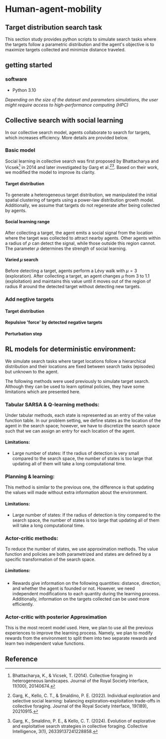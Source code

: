 # Human-agent-mobility 



## Target distribution search task

This section study provides python scripts to simulate search tasks where the targets follow a parametric distribution and the agent's objective is to maximize targets collected and minimize distance traveled. 

## getting started

### software 

+ Python 3.10

*Depending on the size of the dataset and parameters simulations, the user might require access to high-performance computing (HPC)*

## Collective search with social learning
In our collective search model, agents collaborate to search for targets, which increases efficiency. More details are provided below.
### Basic model
Social learning in collective search was first proposed by Bhattacharya and Vicsek[^1] in 2014 and later investigated by Garg et al.[^2][^3]. Based on their work, we modified the model to improve its clarity.
#### Target distribution
To generate a heterogeneous target distribution, we manipulated the initial spatial clustering of targets using a power-law distribution growth model. Additionally, we assume that targets do not regenerate after being collected by agents.
#### Social learning range
After collecting a target, the agent emits a social signal from the location where the target was collected to attract nearby agents. Other agents within a radius of $\rho$ can detect the signal, while those outside this region cannot. The parameter $\rho$ determines the strength of social learning.
#### Varied $\mu$ search
Before detecting a target, agents perform a Lévy walk with $\mu = 3$ (exploration). After collecting a target, an agent changes $\mu$ from 3 to 1.1 (exploitation) and maintains this value until it moves out of the region of radius $R$ around the detected target without detecting new targets.
### Add negtive targets
#### Target distribution
#### Repulsive 'force' by detected negative targets
#### Perturbation step

## RL models for deterministic environment:

We simulate search tasks where target locations follow a hierarchical distribution and their locations are fixed between search tasks (episodes) but unknown to the agent. 

The following methods were used previously to simulate target search. Although they can be used to learn optimal policies, they have some limitations which are presented here.

### Tabular SARSA & Q-learning methods:

Under tabular methods, each state is represented as an entry of the value function table. In our problem setting, we define states as the location of the agent in the search space; however, we have to discretize the search space such that we can assign an entry for each location of the agent. 

#### Limitations:

+ Large number of states: If the radius of detection is very small compared to the search space, the number of states is too large that updating all of them will take a long computational time.

  
### Planning & learning:

This method is similar to the previous one, the difference is that updating the values will made without extra information about the environment. 

#### Limitations:

+ Large number of states: If the radius of detection is tiny compared to the search space, the number of states is too large that updating all of them will take a long computational time.


### Actor-critic methods:

To reduce the number of states, we use approximation methods. The value function and policies are both parametrized and states are defined by a specific transformation of the search space. 
 
##### Limitations:

+ Rewards give information on the following quantities: distance, direction, and whether the agent is founded or not. However, we need independent modifications to each quantity during the learning process. Additionally, information on the targets collected can be used more efficiently.


 ### Actor-critic with posterior Approximation

 This is the most recent model used. Here, we plan to use all the previous experiences to improve the learning process. Namely, we plan to modify rewards from the environment to split them into two separate rewards and learn two independent value functions. 


## Reference
[^1]: Bhattacharya, K., & Vicsek, T. (2014). Collective foraging in heterogeneous landscapes. Journal of the Royal Society Interface, 11(100), 20140674.
[^2]: Garg, K., Kello, C. T., & Smaldino, P. E. (2022). Individual exploration and selective social learning: balancing exploration–exploitation trade-offs in collective foraging. Journal of the Royal Society Interface, 19(189), 20210915.
[^3]: Garg, K., Smaldino, P. E., & Kello, C. T. (2024). Evolution of explorative and exploitative search strategies in collective foraging. Collective Intelligence, 3(1), 26339137241228858.
